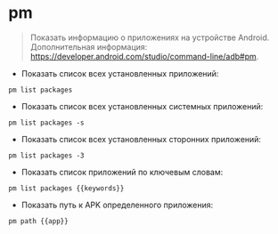 # pm

> Показать информацию о приложениях на устройстве Android.
> Дополнительная информация: <https://developer.android.com/studio/command-line/adb#pm>.

- Показать список всех установленных приложений:

`pm list packages`

- Показать список всех установленных системных приложений:

`pm list packages -s`

- Показать список всех установленных сторонних приложений:

`pm list packages -3`

- Показать список приложений по ключевым словам:

`pm list packages {{keywords}}`

- Показать путь к APK определенного приложения:

`pm path {{app}}`
